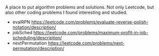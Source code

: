 A place to put algorithm problems and solutions. Not only Leetcode, but also other coding problems I found interesting and studied.

* evalRPN https://leetcode.com/problems/evaluate-reverse-polish-notation/description/
* jobSched https://leetcode.com/problems/maximum-profit-in-job-scheduling/description/
* nextPermutation https://leetcode.com/problems/next-permutation/description/

